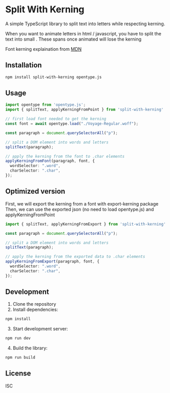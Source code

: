 # Split With Kerning

A simple TypeScript library to split text into letters while respecting kerning.

When you want to animate letters in html / javascript, you have to split the text into small <span>. 
These spans once animated will lose the kerning

Font kerning explaination from [MDN](https://developer.mozilla.org/en-US/docs/Web/CSS/font-kerning)


## Installation

```bash
npm install split-with-kerning opentype.js
```

## Usage

```typescript
import opentype from 'opentype.js';
import { splitText, applyKerningFromPoint } from 'split-with-kerning'

// first load font needed to get the kerning
const font = await opentype.load("./Voyage-Regular.woff");

const paragraph = document.querySelectorAll("p");

// split a DOM element into words and letters
splitText(paragraph);

// apply the kerning from the font to .char elements
applyKerningFromFont(paragraph, font, {
  wordSelector: ".word",
  charSelector: ".char",
});
```

## Optimized version 

First, we will export the kerning from a font with export-kerning package
Then, we can use the exported json (no need to load opentype.js) and applyKerningFromPoint

```typescript
import { splitText, applyKerningFromExport } from 'split-with-kerning'

const paragraph = document.querySelectorAll("p");

// split a DOM element into words and letters
splitText(paragraph);

// apply the kerning from the exported data to .char elements
applyKerningFromExport(paragraph, font, {
  wordSelector: ".word",
  charSelector: ".char",
});
```


## Development

1. Clone the repository
2. Install dependencies:

```bash
npm install
```

3. Start development server:

```bash
npm run dev
```

4. Build the library:

```bash
npm run build
```

## License

ISC
